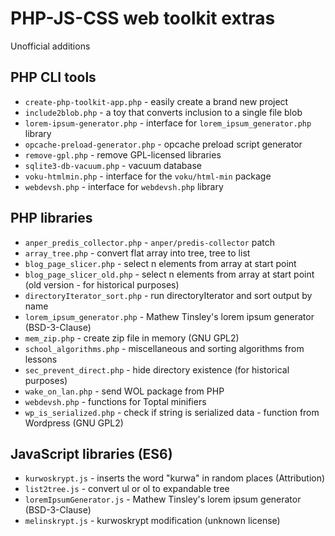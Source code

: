 # PHP-JS-CSS web toolkit extras
Unofficial additions

## PHP CLI tools
* `create-php-toolkit-app.php` - easily create a brand new project
* `include2blob.php` - a toy that converts inclusion to a single file blob
* `lorem-ipsum-generator.php` - interface for `lorem_ipsum_generator.php` library
* `opcache-preload-generator.php` - opcache preload script generator
* `remove-gpl.php` - remove GPL-licensed libraries
* `sqlite3-db-vacuum.php` - vacuum database
* `voku-htmlmin.php` - interface for the `voku/html-min` package
* `webdevsh.php` - interface for `webdevsh.php` library

## PHP libraries
* `anper_predis_collector.php` - `anper/predis-collector` patch
* `array_tree.php` - convert flat array into tree, tree to list
* `blog_page_slicer.php` - select n elements from array at start point
* `blog_page_slicer_old.php` - select n elements from array at start point (old version - for historical purposes)
* `directoryIterator_sort.php` - run directoryIterator and sort output by name
* `lorem_ipsum_generator.php` - Mathew Tinsley's lorem ipsum generator (BSD-3-Clause)
* `mem_zip.php` - create zip file in memory (GNU GPL2)
* `school_algorithms.php` - miscellaneous and sorting algorithms from lessons
* `sec_prevent_direct.php` - hide directory existence (for historical purposes)
* `wake_on_lan.php` - send WOL package from PHP
* `webdevsh.php` - functions for Toptal minifiers
* `wp_is_serialized.php` - check if string is serialized data - function from Wordpress (GNU GPL2)

## JavaScript libraries (ES6)
* `kurwoskrypt.js` - inserts the word "kurwa" in random places (Attribution)
* `list2tree.js` - convert ul or ol to expandable tree
* `loremIpsumGenerator.js` - Mathew Tinsley's lorem ipsum generator (BSD-3-Clause)
* `melinskrypt.js` - kurwoskrypt modification (unknown license)
